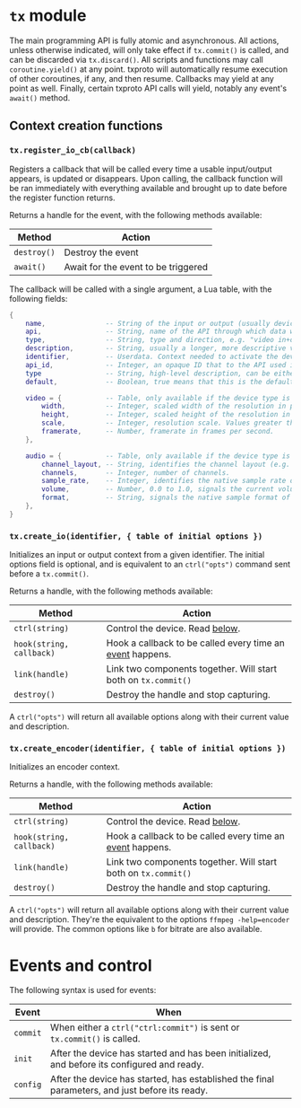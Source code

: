 # `tx` module

The main programming API is fully atomic and asynchronous. All actions, unless otherwise indicated,
will only take effect if `tx.commit()` is called, and can be discarded via `tx.discard()`.
All scripts and functions may call `coroutine.yield()` at any point. txproto will automatically
resume execution of other coroutines, if any, and then resume. Callbacks may yield at any point as
well. Finally, certain txproto API calls will yield, notably any event's `await()` method.

Context creation functions
--------------------------

### `tx.register_io_cb(callback)`

Registers a callback that will be called every time a usable input/output appears, is updated or disappears.
Upon calling, the callback function will be ran immediately with everything available and brought up to date
before the register function returns.

Returns a handle for the event, with the following methods available:

| Method      | Action                              |
|-------------|-------------------------------------|
| `destroy()` | Destroy the event                   |
| `await()`   | Await for the event to be triggered |

The callback will be called with a single argument, a Lua table, with the following fields:
```lua
{
    name,               -- String of the input or output (usually device, or device port).
    api,                -- String, name of the API through which data will be transferred. May not be available.
    type,               -- String, type and direction, e.g. "video in+out", or "audio input", or "clock sink".
    description,        -- String, usually a longer, more descriptive version of the name.
    identifier,         -- Userdata. Context needed to activate the device by passing it through `tx.create_io`.
    api_id,             -- Integer, an opaque ID that to the API used identifies the entry
    type                -- String, high-level description, can be either 'display', 'microphone', 'monitor'.
    default,            -- Boolean, true means that this is the default device used (e.g. monitor or audio device).

    video = {           -- Table, only available if the device type is video
        width,          -- Integer, scaled width of the resolution in pixels.
        height,         -- Integer, scaled height of the resolution in pixels.
        scale,          -- Integer, resolution scale. Values greater than 1 signal it's a HiDPI display.
        framerate,      -- Number, framerate in frames per second.
    },

    audio = {           -- Table, only available if the device type is audio
        channel_layout, -- String, identifies the channel layout (e.g. "stereo" or "5.1").
        channels,       -- Integer, number of channels.
        sample_rate,    -- Integer, identifies the native sample rate of the device.
        volume,         -- Number, 0.0 to 1.0, signals the current volume setting of the device.
        format,         -- String, signals the native sample format of the device (e.g. "s16" or "fltp").
    },
}
```

### `tx.create_io(identifier, { table of initial options })`

Initializes an input or output context from a given identifier. The initial options field is optional,
and is equivalent to an `ctrl("opts")` command sent before a `tx.commit()`.

Returns a handle, with the following methods available:

| Method                   | Action                                                                           |
|--------------------------|----------------------------------------------------------------------------------|
| `ctrl(string)`           | Control the device. Read [below](#events-and-control).                           |
| `hook(string, callback)` | Hook a callback to be called every time an [event](#events-and-control) happens. |
| `link(handle)`           | Link two components together. Will start both on `tx.commit()`                   |
| `destroy()`              | Destroy the handle and stop capturing.                                           |

A `ctrl("opts")` will return all available options along with their current value and description.

### `tx.create_encoder(identifier, { table of initial options })`

Initializes an encoder context.

Returns a handle, with the following methods available:

| Method                   | Action                                                                           |
|--------------------------|----------------------------------------------------------------------------------|
| `ctrl(string)`           | Control the device. Read [below](#events-and-control).                           |
| `hook(string, callback)` | Hook a callback to be called every time an [event](#events-and-control) happens. |
| `link(handle)`           | Link two components together. Will start both on `tx.commit()`                   |
| `destroy()`              | Destroy the handle and stop capturing.                                           |

A `ctrl("opts")` will return all available options along with their current value and description. They're
the equivalent to the options `ffmpeg -help=encoder` will provide. The common options like `b` for bitrate
are also available.

# Events and control

The following syntax is used for events:

| Event    | When                                                                                           |
|----------|------------------------------------------------------------------------------------------------|
| `commit` | When either a `ctrl("ctrl:commit")` is sent or `tx.commit()` is called.                        |
| `init`   | After the device has started and has been initialized, and before its configured and ready.    |
| `config` | After the device has started, has established the final parameters, and just before its ready. |

